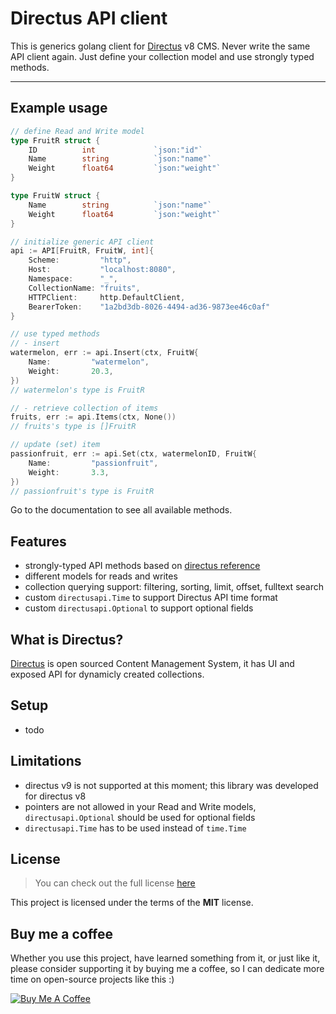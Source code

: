 # Directus API client

This is generics golang client for [Directus](https://directus.io/) v8 CMS. Never write the same API client again.
Just define your collection model and use strongly typed methods.

---

## Example usage

```go
// define Read and Write model
type FruitR struct {
    ID          int             `json:"id"`
    Name        string          `json:"name"`
    Weight      float64         `json:"weight"`
}

type FruitW struct {
    Name        string          `json:"name"`
    Weight      float64         `json:"weight"`
}

// initialize generic API client
api := API[FruitR, FruitW, int]{
    Scheme:         "http",
    Host:           "localhost:8080",
    Namespace:      "_",
    CollectionName: "fruits",
    HTTPClient:     http.DefaultClient,
    BearerToken:    "1a2bd3db-8026-4494-ad36-9873ee46c0af"
}

// use typed methods
// - insert
watermelon, err := api.Insert(ctx, FruitW{
	Name:         "watermelon",
	Weight:       20.3,
})
// watermelon's type is FruitR

// - retrieve collection of items
fruits, err := api.Items(ctx, None())
// fruits's type is []FruitR

// update (set) item
passionfruit, err := api.Set(ctx, watermelonID, FruitW{
	Name:         "passionfruit",
	Weight:       3.3,
})
// passionfruit's type is FruitR

```

Go to the documentation to see all available methods.

## Features

- strongly-typed API methods based on [directus reference](https://v8.docs.directus.io/api/reference.html)
- different models for reads and writes
- collection querying support: filtering, sorting, limit, offset, fulltext search
- custom `directusapi.Time` to support Directus API time format
- custom `directusapi.Optional` to support optional fields

## What is Directus?

[Directus](https://directus.io/) is open sourced Content Management System, it has UI and exposed API for dynamicly created collections.

## Setup

- todo

## Limitations

- directus v9 is not supported at this moment; this library was developed for directus v8
- pointers are not allowed in your Read and Write models, `directusapi.Optional` should be used for optional fields
- `directusapi.Time` has to be used instead of `time.Time`

## License

> You can check out the full license [here](https://github.com/zdebra/directusapi/blob/master/LICENSE)

This project is licensed under the terms of the **MIT** license.

## Buy me a coffee

Whether you use this project, have learned something from it, or just like it, please consider supporting it by buying me a coffee, so I can dedicate more time on open-source projects like this :)

<a href="https://www.buymeacoffee.com/zdebra" target="_blank"><img src="https://www.buymeacoffee.com/assets/img/custom_images/orange_img.png" alt="Buy Me A Coffee" style="height: auto !important;width: auto !important;" ></a>
